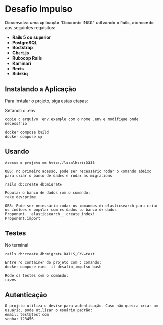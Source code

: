 # Desafio Impulso

Desenvolva uma aplicação "Desconto INSS" utilizando o Rails, atendendo aos seguintes requisitos:

- **Rails 5 ou superior**
- **PostgreSQL**
- **Bootstrap**
- **Chart.js**
- **Rubocop Rails**
- **Kaminari**
- **Redis**
- **Sidekiq**

## Instalando a Aplicação

Para instalar o projeto, siga estas etapas:

Setando o .env
```
copie o arquivo .env.example com o nome .env e modifique onde necessário
```

```
docker compose build
docker compose up
```

## Usando

```
Acesse o projeto em http://localhost:3333

OBS: no primeiro acesso, pode ser necessário rodar o comando abaixo para criar o banco de dados e rodar as migrations

rails db:create db:migrate

Popular o banco de dados com o comando:
rake dev:prime

OBS: Pode ser necessário rodar os comandos do elasticsearch para criar os índices e popular com os dados do banco de dados
Proponent.__elasticsearch__.create_index!
Proponent.import
```

## Testes

No terminal
```
rails db:create db:migrate RAILS_ENV=test

Entre no container do projeto com o comando:
docker compose exec -it desafio_impulso bash

Rode os testes com o comando:
rspec
```

## Autenticação
```
O projeto utiliza o devise para autenticação. Caso não queira criar um usuário, pode utilizar o usuário padrão:
email: test@test.com
senha: 123456
```
